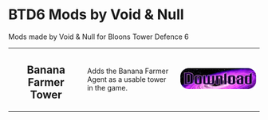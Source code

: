 # BTD6 Mods by Void & Null
Mods made by Void & Null for Bloons Tower Defence 6


<table style="table-layout:fixed">
    <tr>
        <td width="30%" align="center">
            <h2>Banana Farmer Tower</h2>
        </td>
        <td>
            Adds the Banana Farmer Agent as a usable tower in the game.
        </td>
        <td width="33%">
            <a href="https://github.com/Void-n-Null/Void-Null-BTD6-Mods/releases/download/v1/BananaFarmerTower_v2.dll"><img alt="Download" src="https://github.com/Void-n-Null/Void-Null-BTD6-Mods/blob/master/DownloadButton.png?raw=true"></a>
        </td>
    </tr>
    <tr>
